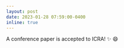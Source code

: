 ```yaml
---
layout: post
date: 2023-01-28 07:59:00-0400
inline: true
---
```


A conference paper is accepted to ICRA! :sparkles: :smile: 
